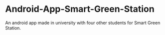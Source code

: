 # Android-App-Smart-Green-Station
An android app made in university with four other students for Smart Green Station.
